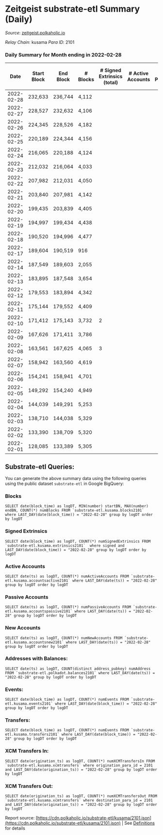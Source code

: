 # Zeitgeist substrate-etl Summary (Daily)

_Source_: [zeitgeist.polkaholic.io](https://zeitgeist.polkaholic.io)

*Relay Chain*: kusama
*Para ID*: 2101



### Daily Summary for Month ending in 2022-02-28


| Date | Start Block | End Block | # Blocks | # Signed Extrinsics (total) | # Active Accounts | # Passive | # New | # Addresses with Balances | # Events | # Transfers | # XCM Transfers In | # XCM Transfers Out | Issues | 
| ---- | ----------- | --------- | -------- | --------------------------- | ----------------- | --------- | ----- | ------------------------- | -------- | ----------- | ------------------ | ------------------- | ------ |
| 2022-02-28 | 232,633 | 236,744 | 4,112 |  |  |  |  | 5 | 16,040 |   |   |   |  |
| 2022-02-27 | 228,527 | 232,632 | 4,106 |  |  |  |  | 5 | 16,319 |   |   |   |  |
| 2022-02-26 | 224,345 | 228,526 | 4,182 |  |  |  |  | 5 | 16,638 |   |   |   |  |
| 2022-02-25 | 220,189 | 224,344 | 4,156 |  |  |  |  | 5 | 16,253 |   |   |   |  |
| 2022-02-24 | 216,065 | 220,188 | 4,124 |  |  |  |  | 5 | 15,664 |   |   |   |  |
| 2022-02-23 | 212,032 | 216,064 | 4,033 |  |  |  |  | 5 | 15,322 |   |   |   |  |
| 2022-02-22 | 207,982 | 212,031 | 4,050 |  |  |  |  | 5 | 15,391 |   |   |   |  |
| 2022-02-21 | 203,840 | 207,981 | 4,142 |  |  |  |  | 5 | 16,068 |   |   |   |  |
| 2022-02-20 | 199,435 | 203,839 | 4,405 |  |  |  |  | 5 | 17,168 |   |   |   |  |
| 2022-02-19 | 194,997 | 199,434 | 4,438 |  |  |  |  | 5 | 17,574 |   |   |   |  |
| 2022-02-18 | 190,520 | 194,996 | 4,477 |  |  |  |  | 5 | 17,816 |   |   |   |  |
| 2022-02-17 | 189,604 | 190,519 | 916 |  |  |  |  | 5 | 3,596 |   |   |   |  |
| 2022-02-14 | 187,549 | 189,603 | 2,055 |  |  |  |  | 5 | 7,401 |   |   |   |  |
| 2022-02-13 | 183,895 | 187,548 | 3,654 |  |  |  |  | 5 | 13,271 |   |   |   |  |
| 2022-02-12 | 179,553 | 183,894 | 4,342 |  |  |  |  | 5 | 16,737 |   |   |   |  |
| 2022-02-11 | 175,144 | 179,552 | 4,409 |  |  |  |  | 5 | 17,347 |   |   |   |  |
| 2022-02-10 | 171,412 | 175,143 | 3,732 | 2 |  |  |  | 5 | 13,492 |   |   |   |  |
| 2022-02-09 | 167,626 | 171,411 | 3,786 |  |  |  |  | 5 | 13,253 |   |   |   |  |
| 2022-02-08 | 163,561 | 167,625 | 4,065 | 3 |  |  |  | 5 | 14,235 |   |   |   |  |
| 2022-02-07 | 158,942 | 163,560 | 4,619 |  |  |  |  |  | 16,167 |   |   |   |  |
| 2022-02-06 | 154,241 | 158,941 | 4,701 |  |  |  |  |  | 16,456 |   |   |   |  |
| 2022-02-05 | 149,292 | 154,240 | 4,949 |  |  |  |  |  | 17,325 |   |   |   |  |
| 2022-02-04 | 144,039 | 149,291 | 5,253 |  |  |  |  |  | 18,389 |   |   |   |  |
| 2022-02-03 | 138,710 | 144,038 | 5,329 |  |  |  |  |  | 18,655 |   |   |   |  |
| 2022-02-02 | 133,390 | 138,709 | 5,320 |  |  |  |  |  | 18,623 |   |   |   |  |
| 2022-02-01 | 128,085 | 133,389 | 5,305 |  |  |  |  |  | 18,568 |   |   |   |  |

## Substrate-etl Queries:
You can generate the above summary data using the following queries using the public dataset `substrate-etl` in Google BigQuery:


### Blocks
```
SELECT date(block_time) as logDT, MIN(number) startBN, MAX(number) endBN, COUNT(*) numBlocks FROM `substrate-etl.kusama.blocks2101`  where LAST_DAY(date(block_time)) = "2022-02-28" group by logDT order by logDT
```


### Signed Extrinsics
```
SELECT date(block_time) as logDT, COUNT(*) numSignedExtrinsics FROM `substrate-etl.kusama.extrinsics2101`  where signed and LAST_DAY(date(block_time)) = "2022-02-28" group by logDT order by logDT
```


### Active Accounts
```
SELECT date(ts) as logDT, COUNT(*) numActiveAccounts FROM `substrate-etl.kusama.accountsactive2101` where LAST_DAY(date(ts)) = "2022-02-28" group by logDT order by logDT
```


### Passive Accounts
```
SELECT date(ts) as logDT, COUNT(*) numPassiveAccounts FROM `substrate-etl.kusama.accountspassive2101` where LAST_DAY(date(ts)) = "2022-02-28" group by logDT order by logDT
```


### New Accounts
```
SELECT date(ts) as logDT, COUNT(*) numNewAccounts FROM `substrate-etl.kusama.accountsnew2101` where LAST_DAY(date(ts)) = "2022-02-28" group by logDT order by logDT
```


### Addresses with Balances:
```
SELECT date(ts) as logDT, COUNT(distinct address_pubkey) numAddress FROM `substrate-etl.polkadot.balances2101` where LAST_DAY(date(ts)) = "2022-02-28" group by logDT order by logDT
```


### Events:
```
SELECT date(block_time) as logDT, COUNT(*) numEvents FROM `substrate-etl.kusama.events2101` where LAST_DAY(date(block_time)) = "2022-02-28" group by logDT order by logDT
```


### Transfers:
```
SELECT date(block_time) as logDT, COUNT(*) numEvents FROM `substrate-etl.kusama.transfers2101` where LAST_DAY(date(block_time)) = "2022-02-28" group by logDT order by logDT
```


### XCM Transfers In:
```
SELECT date(origination_ts) as logDT, COUNT(*) numXCMTransfersIn FROM `substrate-etl.kusama.xcmtransfers` where origination_para_id = 2101 and LAST_DAY(date(origination_ts)) = "2022-02-28" group by logDT order by logDT
```


### XCM Transfers Out:
```
SELECT date(origination_ts) as logDT, COUNT(*) numXCMTransfersOut FROM `substrate-etl.kusama.xcmtransfers` where destination_para_id = 2101 and LAST_DAY(date(origination_ts)) = "2022-02-28" group by logDT order by logDT
```



Report source: [https://cdn.polkaholic.io/substrate-etl/kusama/2101.json](https://cdn.polkaholic.io/substrate-etl/kusama/2101.json) | See [Definitions](/DEFINITIONS.md) for details
